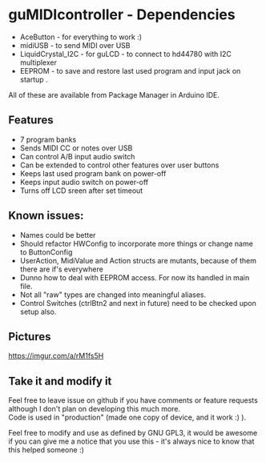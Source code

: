 # guMIDIcontroller - Dependencies  
* AceButton - for everything to work :)
* midiUSB - to send MIDI over USB
* LiquidCrystal_I2C - for guLCD - to connect to hd44780 with I2C multiplexer
* EEPROM - to save and restore last used program and input jack on startup .  

All of these are available from Package Manager in Arduino IDE.  

## Features
* 7 program banks
* Sends MIDI CC or notes over USB
* Can control A/B input audio switch
* Can be extended to control other features over user buttons
* Keeps last used program bank on power-off
* Keeps input audio switch on power-off
* Turns off LCD sreen after set timeout

## Known issues:  
* Names could be better  
* Should refactor HWConfig to incorporate more things or change name to ButtonConfig  
* UserAction, MidiValue and Action structs are mutants, because of them there are if's everywhere  
* Dunno how to deal with EEPROM access. For now its handled in main file. 
* Not all "raw" types are changed into meaningful aliases.
* Control Switches (ctrlBtn2 and next in future) need to be checked upon setup also.

## Pictures

https://imgur.com/a/rM1fs5H

## Take it and modify it

Feel free to leave issue on github if you have comments or feature requests although I don't plan on developing this much more.  
Code is used in "production" (made one copy of device, and it work :) ).  

Feel free to modify and use as defined by GNU GPL3, it would be awesome if you can give me a notice that you use this - it's always nice to know that this helped someone :)

